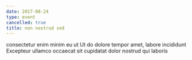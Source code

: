 ```yaml
---
date: 2017-08-24
type: event
cancelled: true
title: non nostrud sed
---
```

consectetur enim minim eu ut Ut do dolore tempor amet, labore incididunt Excepteur ullamco occaecat sit cupidatat dolor nostrud qui laboris